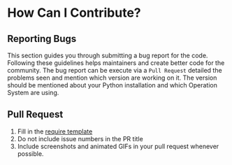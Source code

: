 # How Can I Contribute?

## Reporting Bugs

This section guides you through submitting a bug report for the code. Following these guidelines helps maintainers and create better code for the community.
The bug report can be execute via a `Pull Request` detailed the problems seen and mention which version are working on it. The version should be mentioned about your Python installation and which Operation System are using.

## Pull Request

1. Fill in the [require template](https://github.com/rarodrigo/inet_validation_speed/blob/master/docs/pull_request_template.md)
2. Do not include issue numbers in the PR title
3. Include screenshots and animated GIFs in your pull request whenever possible.
